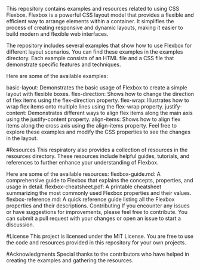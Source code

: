 This repository contains examples and resources related to using CSS Flexbox. Flexbox is a powerful CSS layout model that provides a flexible and efficient way to arrange elements within a container. It simplifies the process of creating responsive and dynamic layouts, making it easier to build modern and flexible web interfaces.

The repository includes several examples that show how to use Flexbox for different layout scenarios. You can find these examples in the examples directory. Each example consists of an HTML file and a CSS file that demonstrate specific features and techniques.

Here are some of the available examples:

basic-layout: Demonstrates the basic usage of Flexbox to create a simple layout with flexible boxes. flex-direction: Shows how to change the direction of flex items using the flex-direction property. flex-wrap: Illustrates how to wrap flex items onto multiple lines using the flex-wrap property. justify-content: Demonstrates different ways to align flex items along the main axis using the justify-content property. align-items: Shows how to align flex items along the cross axis using the align-items property. Feel free to explore these examples and modify the CSS properties to see the changes in the layout.

#Resources
This respiratory also  provides a collection of resources in the resources directory. These resources include helpful guides, tutorials, and references to further enhance your understanding of Flexbox.

Here are some of the available resources:
flexbox-guide.md: A comprehensive guide to Flexbox that explains the concepts, properties, and usage in detail. flexbox-cheatsheet.pdf: A printable cheatsheet summarizing the most commonly used Flexbox properties and their values. flexbox-reference.md: A quick reference guide listing all the Flexbox properties and their descriptions. Contributing If you encounter any issues or have suggestions for improvements, please feel free to contribute. You can submit a pull request with your changes or open an issue to start a discussion.

#License
This project is licensed under the MIT License. You are free to use the code and resources provided in this repository for your own projects.

#Acknowledgments
Special thanks to the contributors who have helped in creating the examples and gathering the resources.